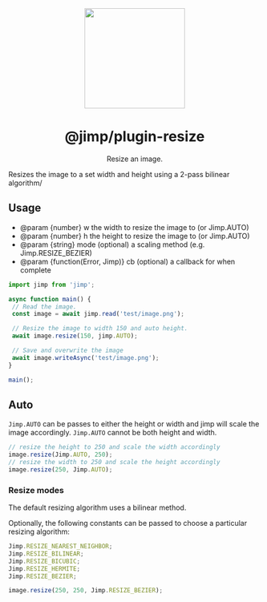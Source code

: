 <div align="center">
  <img width="200" height="200"
    src="https://s3.amazonaws.com/pix.iemoji.com/images/emoji/apple/ios-11/256/crayon.png">
  <h1>@jimp/plugin-resize</h1>
  <p>Resize an image.</p>
</div>

Resizes the image to a set width and height using a 2-pass bilinear algorithm/

## Usage

- @param {number} w the width to resize the image to (or Jimp.AUTO)
- @param {number} h the height to resize the image to (or Jimp.AUTO)
- @param {string} mode (optional) a scaling method (e.g. Jimp.RESIZE_BEZIER)
- @param {function(Error, Jimp)} cb (optional) a callback for when complete

```js
import jimp from 'jimp';

async function main() {
 // Read the image.
 const image = await jimp.read('test/image.png');

 // Resize the image to width 150 and auto height.
 await image.resize(150, jimp.AUTO);

 // Save and overwrite the image
 await image.writeAsync('test/image.png');
}

main();
```

## Auto

`Jimp.AUTO` can be passes to either the height or width and jimp will scale the image accordingly. `Jimp.AUTO` cannot be both height and width.

```js
// resize the height to 250 and scale the width accordingly
image.resize(Jimp.AUTO, 250);
// resize the width to 250 and scale the height accordingly
image.resize(250, Jimp.AUTO);
```

### Resize modes

The default resizing algorithm uses a bilinear method.

Optionally, the following constants can be passed to choose a particular resizing algorithm:

```js
Jimp.RESIZE_NEAREST_NEIGHBOR;
Jimp.RESIZE_BILINEAR;
Jimp.RESIZE_BICUBIC;
Jimp.RESIZE_HERMITE;
Jimp.RESIZE_BEZIER;
```

```js
image.resize(250, 250, Jimp.RESIZE_BEZIER);
```
